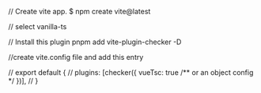 // Create vite app.
$ npm create vite@latest

// select vanilla-ts

// Install this plugin
pnpm add vite-plugin-checker -D

//create vite.config file and add this entry

// export default {
//  plugins: [checker({ vueTsc: true /** or an object config */ })],
// }